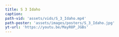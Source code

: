 ```yaml
---
title: S 3 Idaho
caption:
path-vid: 'assets/vids/S_3_Idaho.mp4'
path-poster: 'assets/images/posters/S_3_Idaho.jpg'
yt-url: 'https://youtu.be/MayR8P_JGBs'
---
```

